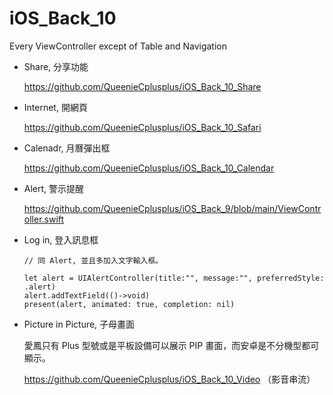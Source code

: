 # iOS_Back_10
Every ViewController except of Table and Navigation


* Share, 分享功能

  https://github.com/QueenieCplusplus/iOS_Back_10_Share

* Internet, 開網頁

  https://github.com/QueenieCplusplus/iOS_Back_10_Safari

* Calenadr, 月曆彈出框

  https://github.com/QueenieCplusplus/iOS_Back_10_Calendar

* Alert, 警示提醒

  https://github.com/QueenieCplusplus/iOS_Back_9/blob/main/ViewController.swift

* Log in, 登入訊息框

      // 同 Alert, 並且多加入文字輸入框。
  
      let alert = UIAlertController(title:"", message:"", preferredStyle: .alert)
      alert.addTextField(()->void)
      present(alert, animated: true, completion: nil)
  
* Picture in Picture, 子母畫面

  愛鳳只有 Plus 型號或是平板設備可以展示 PIP 畫面，而安卓是不分機型都可顯示。

  https://github.com/QueenieCplusplus/iOS_Back_10_Video （影音串流）
  


  
  




